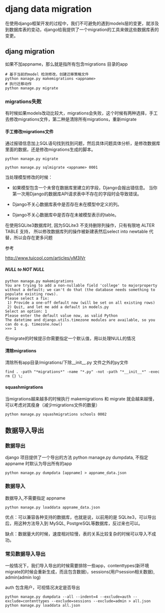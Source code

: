 # djang data migration

在使用django框架开发的过程中，我们不可避免的遇到models层的变更，就涉及到数据库表的变动，django给我提供了一个migration的工具来做这些数据库表的变更。

## djang migration

如果不加appname，那么就是指所有包含migrations 目录的app

```shell
# 基于当前的model 检测修改，创建迁移策略文件
python manage.py makemigrations <appname>
# 执行迁移动作
python manage.py migrate
```

### migrations失败

有时候如果models改动比较大，migrations会失败，这个时候有两种选择，手工去修改migrations文件，第二种是清除所有migrations，重新migrate

#### 手工修改migrations文件

通过报错信息加上SQL语句找到找到问题，然后具体问题具体分析，是修改数据库里面的数据，还是修改migrations生成的脚本。


```shell
python manage.py migrate

python manage.py sqlmigrate <appname> 0001
```

当处理模型修改的时候：

- 如果模型包含一个未曾在数据库里建立的字段，Django会报出错信息。 当你第一次用Django的数据库API请求表中不存在的字段时会导致错误。

- Django不关心数据库表中是否存在未在模型中定义的列。

- Django不关心数据库中是否存在未被模型表示的table。


在使用SQLite3数据库时, 因为SQLite3 不支持删除列操作，只有有限地 ALTER TABLE 支持，
所以修改数据库列的操作被新建表然后select into newtable 代替，所以会存在更多问题

参考

http://www.tuicool.com/articles/yM3IVr

##### NULL to NOT NULL

```shell
python manage.py makemigrations
You are trying to add a non-nullable field 'college' to majorproperty without a default; we can't do that (the database needs something to populate existing rows).
Please select a fix:
 1) Provide a one-off default now (will be set on all existing rows)
 2) Quit, and let me add a default in models.py
Select an option: 1
Please enter the default value now, as valid Python
The datetime and django.utils.timezone modules are available, so you can do e.g. timezone.now()
>>> 1
```

在migrate的时候提示你需要指定一个默认值，用以处理NULL的情况

#### 清除migrations

清除所有app目录/migrations/下除__init__.py 文件之外的py文件

```shell
find . -path "*migrations*" -name "*.py" -not -path "*__init__*" -exec rm {} \;
```


#### squashmigrations

当migrations越来越多的时候执行 makemigrations 和 migrate 就会越来越慢，可以考虑对其瘦身（减少migrations文件的数量）

```shell
python manage.py squashmigrations schools 0002
```

## 数据导入导出

### 数据导出
django 项目提供了一个导出的方法 python manage.py dumpdata, 不指定 appname 时默认为导出所有的app

```shell
python manage.py dumpdata [appname] > appname_data.json
```

### 数据导入

数据导入,不需要指定 appname

```
python manage.py loaddata appname_data.json
```

优点：可以兼容各种支持的数据库，也就是说，以前用的是 SQLite3，可以导出后，用这种方法导入到 MySQL, PostgreSQL等数据库，反过来也可以。

缺点：数据量大的时候，速度相对较慢，表的关系比较复杂的时候可以导入不成功。

### 常见数据导入导出

一般情况下，我们导入导出的时候需要排除一些app，contenttypes(新环境migrate的时候会重新生成，而且包含数据)，sessions(用户session相关数据),  admin(admin log)

auth 包含用户，可视情况决定是否导出

```
python manage.py dumpdata --all --indent=4 --exclude=auth --exclude=contenttypes --exclude=sessions --exclude=admin > all.json
python manage.py loaddata all.json
```

